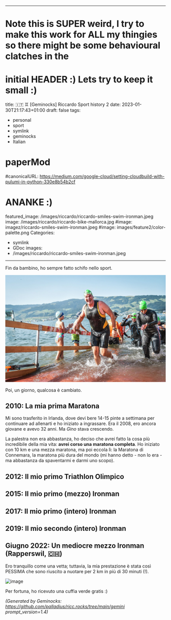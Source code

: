 <!-- Generated by Geminock vVER . cache_key='26ff222d63fbc28ddc0da74a599b0aa970cae44f341da42b0449c29aad630987-it.yaml' --> 
---
# Note this is SUPER weird, I try to make this work for ALL my thingies so there might be some behavioural clatches in the
# initial HEADER :) Lets try to keep it small :)
title: 🇮🇹 ♊ [Geminocks] Riccardo Sport history 2
date: 2023-01-30T21:17:43+01:00
draft: false
tags:
- personal
- sport
- symlink
- geminocks
- Italian
# paperMod
#canonicalURL: https://medium.com/google-cloud/setting-cloudbuild-with-pulumi-in-python-330e8b54b2cf
# ANANKE :)
featured_image: /images/riccardo/riccardo-smiles-swim-ironman.jpeg
image: /images/riccardo/riccardo-bike-mallorca.jpg
#image: imagez/riccardo-smiles-swim-ironman.jpeg
#image: images/feature2/color-palette.png
Categories:
- symlink
- GDoc
images:
- /images/riccardo/riccardo-smiles-swim-ironman.jpeg
---
Fin da bambino, ho sempre fatto schifo nello sport.

![image](imagez/riccardo-smiles-swim-ironman.jpeg)

Poi, un giorno, qualcosa è cambiato.

## 2010: La mia prima Maratona

Mi sono trasferito in Irlanda, dove devi bere 14-15 pinte a settimana per continuare ad allenarti e ho iniziato a ingrassare. Era il 2008, ero ancora giovane e avevo 32 anni. Ma *Gino* stava crescendo.

La palestra non era abbastanza, ho deciso che avrei fatto la cosa più incredibile della mia vita: **avrei corso una maratona completa**. Ho iniziato con 10 km e una mezza maratona, ma poi eccola lì: la Maratona di Connemara, la maratona più dura del mondo (mi hanno detto - non lo era - ma abbastanza da spaventarmi e darmi uno scopo).

## 2012: Il mio primo Triathlon Olimpico


## 2015: Il mio primo (mezzo) Ironman


## 2017: Il mio primo (intero) Ironman

## 2019: Il mio secondo (intero) Ironman

## Giugno 2022: Un mediocre mezzo Ironman (Rapperswil, 🇨🇭)

Ero tranquillo come una vetta; tuttavia, la mia prestazione è stata così PESSIMA che sono riuscito a nuotare per 2 km in più di 30 minuti (!).

![image](/images/riccardo/riccardo-smiles-swim-ironman.jpeg)

Per fortuna, ho ricevuto una cuffia verde gratis :)


*(Generated by Geminocks: https://github.com/palladius/ricc.rocks/tree/main/gemini prompt_version=1.4)*